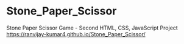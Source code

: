 # Stone_Paper_Scissor
Stone Paper Scissor Game - Second HTML, CSS, JavaScript Project
https://ranvijay-kumar4.github.io/Stone_Paper_Scissor/
